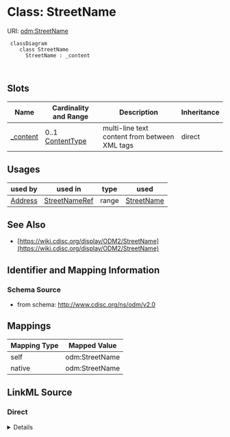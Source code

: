 # Class: StreetName



URI: [odm:StreetName](http://www.cdisc.org/ns/odm/v2.0/StreetName)



```mermaid
 classDiagram
    class StreetName
      StreetName : _content
        
      
```




<!-- no inheritance hierarchy -->


## Slots

| Name | Cardinality and Range | Description | Inheritance |
| ---  | --- | --- | --- |
| [_content](_content.md) | 0..1 <br/> [ContentType](ContentType.md) | multi-line text content from between XML tags | direct |





## Usages

| used by | used in | type | used |
| ---  | --- | --- | --- |
| [Address](Address.md) | [StreetNameRef](StreetNameRef.md) | range | [StreetName](StreetName.md) |






## See Also

* [https://wiki.cdisc.org/display/ODM2/StreetName](https://wiki.cdisc.org/display/ODM2/StreetName)

## Identifier and Mapping Information







### Schema Source


* from schema: http://www.cdisc.org/ns/odm/v2.0





## Mappings

| Mapping Type | Mapped Value |
| ---  | ---  |
| self | odm:StreetName |
| native | odm:StreetName |





## LinkML Source

<!-- TODO: investigate https://stackoverflow.com/questions/37606292/how-to-create-tabbed-code-blocks-in-mkdocs-or-sphinx -->

### Direct

<details>
```yaml
name: StreetName
from_schema: http://www.cdisc.org/ns/odm/v2.0
see_also:
- https://wiki.cdisc.org/display/ODM2/StreetName
slots:
- _content
slot_usage:
  range:
    name: range
    id_prefixes:
    - text
class_uri: odm:StreetName

```
</details>

### Induced

<details>
```yaml
name: StreetName
from_schema: http://www.cdisc.org/ns/odm/v2.0
see_also:
- https://wiki.cdisc.org/display/ODM2/StreetName
slot_usage:
  range:
    name: range
    id_prefixes:
    - text
attributes:
  name: _content
  description: multi-line text content from between XML tags
  from_schema: http://www.cdisc.org/ns/odm/v2.0
  rank: 1000
  alias: _content
  owner: StreetName
  domain_of:
  - TranslatedText
  - CheckValue
  - Code
  - WorkflowEnd
  - UserName
  - Prefix
  - Suffix
  - FullName
  - GivenName
  - FamilyName
  - StreetName
  - HouseNumber
  - City
  - StateProv
  - Country
  - PostalCode
  - OtherText
  - Meaning
  - LegalReason
  - DateTimeStamp
  - ReasonForChange
  - SourceID
  - FlagValue
  - FlagType
  - Value
  range: _contentType
  inlined: true
class_uri: odm:StreetName

```
</details>